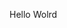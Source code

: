 Hello Wolrd


















































































































































































































































































































































































































































































































































































































































































































































































































































































































































































































































































































































































































































































































































































































































































































































































































































































































































































































































